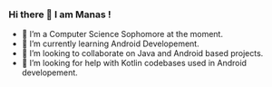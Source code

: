 ### Hi there 👋 I am Manas !

- 🔭 I’m a Computer Science Sophomore at the moment.
- 🌱 I’m currently learning Android Developement.
- 👯 I’m looking to collaborate on Java and Android based projects.
- 🤔 I’m looking for help with Kotlin codebases used in Android developement.


<!--
**ManasDroid/ManasDroid** is a ✨ _special_ ✨ repository because its `README.md` (this file) appears on your GitHub profile.

Here are some ideas to get you started:

- 🔭 I’m currently working on ...
- 🌱 I’m currently learning ...
- 👯 I’m looking to collaborate on ...
- 🤔 I’m looking for help with ...
- 💬 Ask me about ...
- 📫 How to reach me: ...
- 😄 Pronouns: ...
- ⚡ Fun fact: ...
-->
